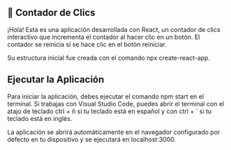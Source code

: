 ## 📌 Contador de Clics
¡Hola! Esta es una aplicación desarrollada con React, un contador de clics interactivo que incrementa el contador al hacer clic en un botón. El contador se reinicia si se hace clic en el botón reiniciar.

Su estructura inicial fue creada con el comando npx create-react-app.

## Ejecutar la Aplicación
Para iniciar la aplicación, debes ejecutar el comando npm start en el terminal. Si trabajas con Visual Studio Code, puedes abrir el terminal con el atajo de teclado ctrl + ñ si tu teclado está en español y con ctrl + `  si tu teclado está en inglés.

La aplicación se abrirá automáticamente en el navegador configurado por defecto en tu dispositivo y se ejecutará en localhost:3000.